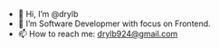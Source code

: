 - 👋 Hi, I’m @drylb
- 👀 I’m Software Developmer with focus on Frontend.
- 📫 How to reach me: drylb924@gmail.com

<!---
drylb/drylb is a ✨ special ✨ repository because its `README.md` (this file) appears on your GitHub profile.
You can click the Preview link to take a look at your changes.
--->
